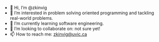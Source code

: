 - 👋 Hi, I’m @zkinvig
- 👀 I’m interested in problem solving oriented programming and tackling real-world problems.
- 🌱 I’m currently learning software engineering.
- 💞️ I’m looking to collaborate on: not sure yet!
- 📫 How to reach me: zkinvig@uvic.ca

<!---
zkinvig/zkinvig is a ✨ special ✨ repository because its `README.md` (this file) appears on your GitHub profile.
You can click the Preview link to take a look at your changes.
--->
